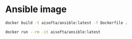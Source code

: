 # Ansible image

```bash
docker build -t aisofta/ansible:latest -f Dockerfile .
```

````bash
docker run --rm -it aisofta/ansible:latest
````